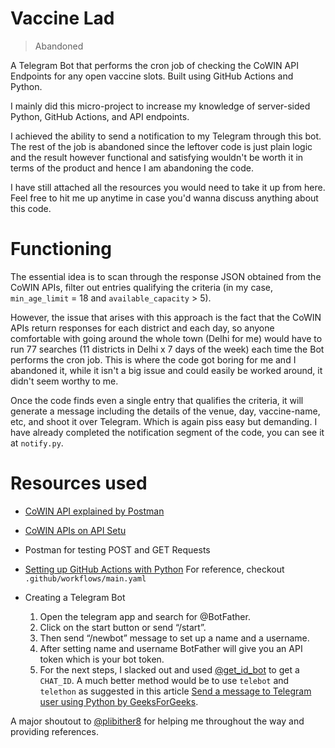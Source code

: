 # Vaccine Lad
> Abandoned

A Telegram Bot that performs the cron job of checking the CoWIN API Endpoints for any open vaccine slots. Built using GitHub Actions and Python.

I mainly did this micro-project to increase my knowledge of server-sided Python, GitHub Actions, and API endpoints. 

I achieved the ability to send a notification to my Telegram through this bot. The rest of the job is abandoned since the leftover code is just plain logic and the result however functional and satisfying wouldn't be worth it in terms of the product and hence I am abandoning the code.

I have still attached all the resources you would need to take it up from here. Feel free to hit me up anytime in case you'd wanna discuss anything about this code.

# Functioning
The essential idea is to scan through the response JSON obtained from the CoWIN APIs, filter out entries qualifying the criteria (in my case, ```min_age_limit``` = 18 and ```available_capacity``` > 5).

However, the issue that arises with this approach is the fact that the CoWIN APIs return responses for each district and each day, so anyone comfortable with going around the whole town (Delhi for me) would have to run 77 searches (11 districts in Delhi x 7 days of the week) each time the Bot performs the cron job. This is where the code got boring for me and I abandoned it, while it isn't a big issue and could easily be worked around, it didn't seem worthy to me.

Once the code finds even a single entry that qualifies the criteria, it will generate a message including the details of the venue, day, vaccine-name, etc, and shoot it over Telegram. Which is again piss easy but demanding. I have already completed the notification segment of the code, you can see it at ```notify.py```.

# Resources used
- [CoWIN API explained by Postman](https://documenter.getpostman.com/view/9564387/TzRPip7u)
- [CoWIN APIs on API Setu](https://apisetu.gov.in/public/api/cowin#/Appointment%20Availability%20APIs)
- Postman for testing POST and GET Requests
- [Setting up GitHub Actions with Python](https://docs.github.com/en/actions/guides/building-and-testing-python) For reference, checkout ```.github/workflows/main.yaml```

- Creating a Telegram Bot
    1. Open the telegram app and search for @BotFather. 
    2. Click on the start button or send “/start”. 
    3. Then send “/newbot” message to set up a name and a username. 
    4. After setting name and username BotFather will give you an API token which is your bot token. 
    5. For the next steps, I slacked out and used [@get_id_bot](https://t.me/get_id_bot) to get a ```CHAT_ID```. A much better method would be to use ```telebot``` and ```telethon``` as suggested in this article [Send a message to Telegram user using Python by GeeksForGeeks](https://www.geeksforgeeks.org/send-message-to-telegram-user-using-python/).

A major shoutout to [@plibither8](https://github.com/plibither8) for helping me throughout the way and providing references.